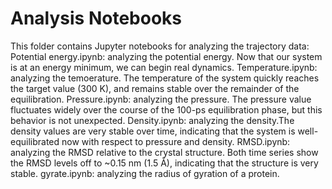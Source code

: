 # Analysis Notebooks

This folder contains Jupyter notebooks for analyzing the trajectory data:
Potential energy.ipynb: analyzing the potential energy. Now that our system is at an energy minimum, we can begin real dynamics.
Temperature.ipynb: analyzing the temoerature. The temperature of the system quickly reaches the target value (300 K), and remains stable over the remainder of the equilibration.
Pressure.ipynb: analyzing the pressure. The pressure value fluctuates widely over the course of the 100-ps equilibration phase, but this behavior is not unexpected.
Density.ipynb: analyzing the density.The density values are very stable over time, indicating that the system is well-equilibrated now with respect to pressure and density.
RMSD.ipynb: analyzing the RMSD relative to the crystal structure. Both time series show the RMSD levels off to ~0.15 nm (1.5 Å), indicating that the structure is very stable.
gyrate.ipynb: analyzing the radius of gyration of a protein.
